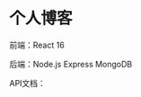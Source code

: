# 个人博客

前端：React 16

后端：Node.js Express MongoDB

API文档：

[API]: https://github.com/ParanoiaSun/blog/blob/master/%E5%8D%97%E6%B5%A6%E6%97%A7%E9%93%BAAPI%E6%96%87%E6%A1%A3.md	"南浦旧铺API文档"

